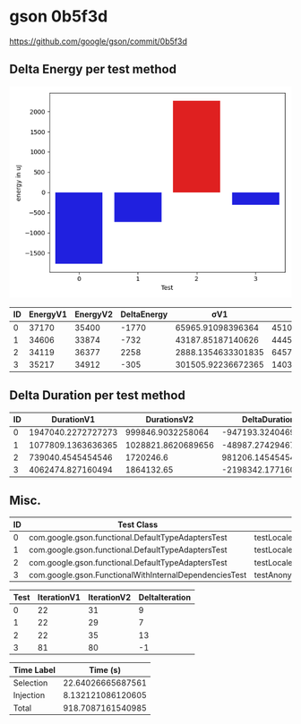 # gson 0b5f3d


https://github.com/google/gson/commit/0b5f3d



## Delta Energy per test method

![](./gson_delta_energy_0_v.png)


| ID | EnergyV1 | EnergyV2 | DeltaEnergy | σV1 | σV2 |
| --- | --- | --- | --- | --- | --- |
| 0 | 37170 | 35400 | -1770 | 65965.91098396364 | 45106.890690801156 |
| 1 | 34606 | 33874 | -732 | 43187.85187140626 | 44456.69113369191 |
| 2 | 34119 | 36377 | 2258 | 2888.1354633301835 | 64578.181708306256 |
| 3 | 35217 | 34912 | -305 | 301505.92236672365 | 140333.8601427837 |

## Delta Duration per test method


| ID | DurationV1 | DurationsV2 | DeltaDuration |
| --- | --- | --- | --- |
| 0 | 1947040.2272727273 | 999846.9032258064 | -947193.3240469209 |
| 1 | 1077809.1363636365 | 1028821.8620689656 | -48987.274294670904 |
| 2 | 739040.4545454546 | 1720246.6 | 981206.1454545455 |
| 3 | 4062474.827160494 | 1864132.65 | -2198342.177160494 |

## Misc.

| ID | Test Class | Test Method |
| --- | --- | --- |
| 0 | com.google.gson.functional.DefaultTypeAdaptersTest | testLocaleDeserializationWithLanguageCountryVariant |
| 1 | com.google.gson.functional.DefaultTypeAdaptersTest | testLocaleDeserializationWithLanguage |
| 2 | com.google.gson.functional.DefaultTypeAdaptersTest | testLocaleDeserializationWithLanguageCountry |
| 3 | com.google.gson.FunctionalWithInternalDependenciesTest | testAnonymousLocalClassesSerialization |




| Test | IterationV1 | IterationV2 | DeltaIteration |
| --- | --- | --- | --- |
| 0 | 22 | 31 | 9 |
| 1 | 22 | 29 | 7 |
| 2 | 22 | 35 | 13 |
| 3 | 81 | 80 | -1 |



| Time Label | Time (s) |
| --- | --- |
| Selection | 22.64026665687561 |
| Injection | 8.132121086120605 |
| Total | 918.7087161540985 |


